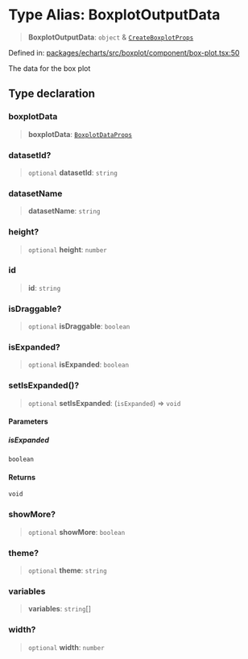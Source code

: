 # Type Alias: BoxplotOutputData

> **BoxplotOutputData**: `object` & [`CreateBoxplotProps`](CreateBoxplotProps.md)

Defined in: [packages/echarts/src/boxplot/component/box-plot.tsx:50](https://github.com/GeoDaCenter/openassistant/blob/a9f2271d1019f6c25c10dd4b3bdb64fcf16999b2/packages/echarts/src/boxplot/component/box-plot.tsx#L50)

The data for the box plot

## Type declaration

### boxplotData

> **boxplotData**: [`BoxplotDataProps`](BoxplotDataProps.md)

### datasetId?

> `optional` **datasetId**: `string`

### datasetName

> **datasetName**: `string`

### height?

> `optional` **height**: `number`

### id

> **id**: `string`

### isDraggable?

> `optional` **isDraggable**: `boolean`

### isExpanded?

> `optional` **isExpanded**: `boolean`

### setIsExpanded()?

> `optional` **setIsExpanded**: (`isExpanded`) => `void`

#### Parameters

##### isExpanded

`boolean`

#### Returns

`void`

### showMore?

> `optional` **showMore**: `boolean`

### theme?

> `optional` **theme**: `string`

### variables

> **variables**: `string`[]

### width?

> `optional` **width**: `number`
